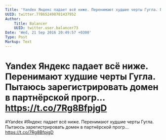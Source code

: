 ```yaml
---
Title: 'Yandex Яндекс падает всё ниже. Перенимают худшие черты Гугла. Пытаюсь зарегистрировать домен в партнёрской прогр… https://t.co/7Rg8BfpjgD'
UUID: twitter.778652498781437952
Author:
    Title: Balancer
    UUID: twitter.user.balancer73
Date: 'Wed, 21 Sep 2016 20:49:57 +0300'
Type: Post
Markup: Text
---
```


# Yandex Яндекс падает всё ниже. Перенимают худшие черты Гугла. Пытаюсь зарегистрировать домен в партнёрской прогр… https://t.co/7Rg8BfpjgD

#Yandex #Яндекс падает всё ниже. Перенимают худшие черты
Гугла. Пытаюсь зарегистрировать домен в партнёрской прогр…
https://t.co/7Rg8BfpjgD